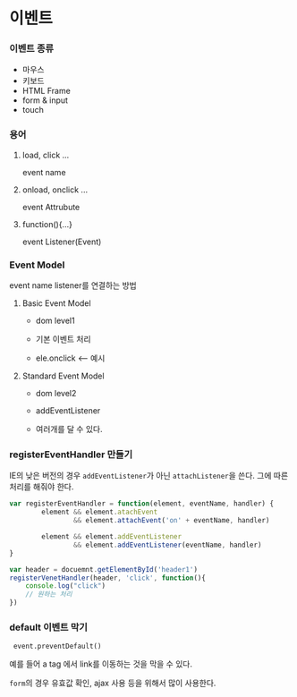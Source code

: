 # 이벤트

### 이벤트 종류

- 마우스
- 키보드
- HTML Frame
- form & input
- touch



### 용어

1. load, click ...

   event name

2. onload, onclick ...

   event Attrubute

3. function(){...}

   event Listener(Event)



### Event Model

event name listener를 연결하는 방법

1. Basic Event Model 

   - dom level1

   - 기본 이벤트 처리
   - ele.onclick <-- 예시

2. Standard Event Model

   - dom level2

   - addEventListener
   - 여러개를 달 수 있다.

   

### registerEventHandler 만들기

IE의 낮은 버전의 경우 `addEventListener`가 아닌 `attachListener`을 쓴다. 그에 따른 처리를 해줘야 한다. 

```javascript
var registerEventHandler = function(element, eventName, handler) {
		element && element.atachEvent
				&& element.attachEvent('on' + eventName, handler)

		element && element.addEventListener
				&& element.addEventListener(eventName, handler)
}

var header = docuemnt.getElementById('header1')
registerVenetHandler(header, 'click', function(){
    console.log("click")
    // 원하는 처리
})
```



### default 이벤트 막기

` event.preventDefault()`

예를 들어 a tag 에서 link를 이동하는 것을 막을 수 있다.

`form`의 경우 유효값 확인, ajax 사용 등을 위해서 많이 사용한다.
